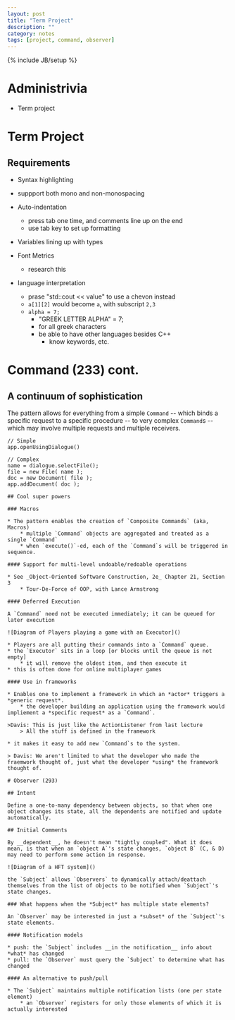 ```yaml
---
layout: post
title: "Term Project"
description: ""
category: notes
tags: [project, command, observer]
---
```

{% include JB/setup %}

# Administrivia

* Term project

# Term Project

## Requirements 

* Syntax highlighting
* suppport both mono and non-monospacing
* Auto-indentation
	* press tab one time, and comments line up on the end 
	* use tab key to set up formatting

* Variables lining up with types
* Font Metrics 
	- research this
* language interpretation
	- prase "std::cout << value" to use a chevon instead
	- `a[1][2]` would become `a`, with subscript `2,3`
	- `alpha = 7;`
		- "GREEK LETTER ALPHA" = 7;
		- for all greek characters
		- be able to have other languages besides C++
			- know keywords, etc. 
# Command (233) cont.

## A continuum of sophistication

The pattern allows for everything from a simple `Command` -- which binds a specific request to a specific procedure -- to very complex `Command`s -- which may involve multiple requests and multiple receivers. 

```
// Simple
app.openUsingDialogue()

// Complex
name = dialogue.selectFile();
file = new File( name );
doc = new Document( file );
app.addDocument( doc );

## Cool super powers

### Macros

* The pattern enables the creation of `Composite Commands` (aka, Macros)
	* multiple `Command` objects are aggregated and treated as a single `Command`
	* when `execute()`-ed, each of the `Command`s will be triggered in sequence.

#### Support for multi-level undoable/redoable operations

* See _Object-Oriented Software Construction, 2e_ Chapter 21, Section 3
	* Tour-De-Force of OOP, with Lance Armstrong

#### Deferred Execution

A `Command` need not be executed immediately; it can be queued for later execution

![Diagram of Players playing a game with an Executor]()

* Players are all putting their commands into a `Command` queue. 
* the `Executor` sits in a loop [or blocks until the queue is not empty]
	* it will remove the oldest item, and then execute it
* this is often done for online multiplayer games

#### Use in frameworks

* Enables one to implement a framework in which an *actor* triggers a *generic request*. 
	* the developer building an application using the framework would impliement a *specific request* as a `Command`. 

>Davis: This is just like the ActionListener from last lecture 
	> All the stuff is defined in the framework

* it makes it easy to add new `Command`s to the system. 

> Davis: We aren't limited to what the developer who made the fraemwork thought of, just what the developer *using* the framework thought of. 

# Observer (293)

## Intent

Define a one-to-many dependency between objects, so that when one object changes its state, all the dependents are notified and update automatically. 

## Initial Comments

By __dependent__, he doesn't mean "tightly coupled". What it does mean, is that when an `object A`'s state changes, `object B` (C, & D) may need to perform some action in response. 

![Diagram of a HFT system]()

the `Subject` allows `Observers` to dynamically attach/deattach themselves from the list of objects to be notified when `Subject`'s state changes. 

### What happens when the *Subject* has multiple state elements? 

An `Observer` may be interested in just a *subset* of the `Subject`'s state elements. 

#### Notification models

* push: the `Subject` includes __in the notification__ info about *what* has changed
* pull: the `Observer` must query the `Subject` to determine what has changed

#### An alternative to push/pull

* The `Subject` maintains multiple notification lists (one per state element)  
	* an `Observer` registers for only those elements of which it is actually interested
